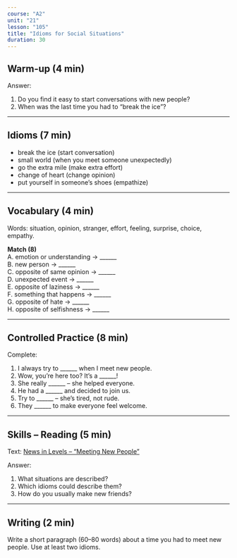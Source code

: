 ```yaml
---
course: "A2"
unit: "21"
lesson: "105"
title: "Idioms for Social Situations"
duration: 30
---
```


## Warm-up (4 min)
Answer:
1. Do you find it easy to start conversations with new people?  
2. When was the last time you had to “break the ice”?  

-------

## Idioms (7 min)
- break the ice (start conversation)  
- small world (when you meet someone unexpectedly)  
- go the extra mile (make extra effort)  
- change of heart (change opinion)  
- put yourself in someone’s shoes (empathize)  

-------

## Vocabulary (4 min)
Words: situation, opinion, stranger, effort, feeling, surprise, choice, empathy.  

**Match (8)**  
A. emotion or understanding → ______  
B. new person → ______  
C. opposite of same opinion → ______  
D. unexpected event → ______  
E. opposite of laziness → ______  
F. something that happens → ______  
G. opposite of hate → ______  
H. opposite of selfishness → ______  

-------

## Controlled Practice (8 min)
Complete:  
1. I always try to ______ when I meet new people.  
2. Wow, you’re here too? It’s a ______!  
3. She really ______ – she helped everyone.  
4. He had a ______ and decided to join us.  
5. Try to ______ – she’s tired, not rude.  
6. They ______ to make everyone feel welcome.  

-------

## Skills – Reading (5 min)
Text: [News in Levels – “Meeting New People”](https://www.newsinlevels.com/)  

Answer:  
1. What situations are described?  
2. Which idioms could describe them?  
3. How do you usually make new friends?  

-------

## Writing (2 min)
Write a short paragraph (60–80 words) about a time you had to meet new people. Use at least two idioms.
